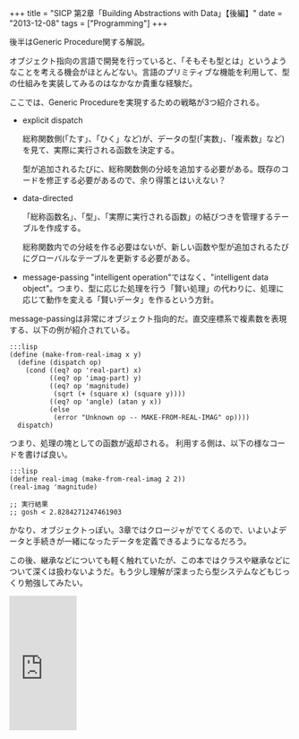 +++
title = "SICP 第2章「Building Abstractions with Data」【後編】"
date = "2013-12-08"
tags = ["Programming"]
+++

後半はGeneric Procedure関する解説。

オブジェクト指向の言語で開発を行っていると、「そもそも型とは」というようなことを考える機会がほとんどない。言語のプリミティブな機能を利用して、型の仕組みを実装してみるのはなかなか貴重な経験だ。

ここでは、Generic Procedureを実現するための戦略が3つ紹介される。

-   explicit dispatch

    総称関数側(「たす」、「ひく」など)が、データの型(「実数」、「複素数」など)を見て、実際に実行される函数を決定する。

    型が追加されるたびに、総称関数側の分岐を追加する必要がある。既存のコードを修正する必要があるので、余り得策とはいえない？

-   data-directed

    「総称函数名」、「型」、「実際に実行される函数」の結びつきを管理するテーブルを作成する。  

    総称関数内での分岐を作る必要はないが、新しい函数や型が追加されるたびにグローバルなテーブルを更新する必要がある。

-   message-passing
    "intelligent operation"ではなく、"intelligent data
    object"。つまり、型に応じた処理を行う「賢い処理」の代わりに、処理に応じて動作を変える「賢いデータ」を作るという方針。

message-passingは非常にオブジェクト指向的だ。直交座標系で複素数を表現する、以下の例が紹介されている。

    :::lisp
    (define (make-from-real-imag x y)
      (define (dispatch op)
        (cond ((eq? op 'real-part) x)
              ((eq? op 'imag-part) y)
              ((eq? op 'magnitude)
               (sqrt (+ (square x) (square y))))
              ((eq? op 'angle) (atan y x))
              (else
               (error "Unknown op -- MAKE-FROM-REAL-IMAG" op))))
      dispatch)

つまり、処理の塊としての函数が返却される。
利用する側は、以下の様なコードを書けば良い。

    :::lisp
    (define real-imag (make-from-real-imag 2 2))
    (real-imag 'magnitude)

    ;; 実行結果
    ;; gosh < 2.8284271247461903

かなり、オブジェクトっぽい。3章ではクロージャがでてくるので、いよいよデータと手続きが一緒になったデータを定義できるようになるだろう。

この後、継承などについても軽く触れていたが、この本ではクラスや継承などについて深くは扱わないようだ。もう少し理解が深まったら型システムなどもじっくり勉強してみたい。

<iframe src="http://rcm-fe.amazon-adsystem.com/e/cm?lt1=_blank&bc1=000000&IS2=1&bg1=FFFFFF&fc1=000000&lc1=0000FF&t=usay0b-22&o=9&p=8&l=as4&m=amazon&f=ifr&ref=ss_til&asins=4274069117" style="width:120px;height:240px;" scrolling="no" marginwidth="0" marginheight="0" frameborder="0"></iframe>
